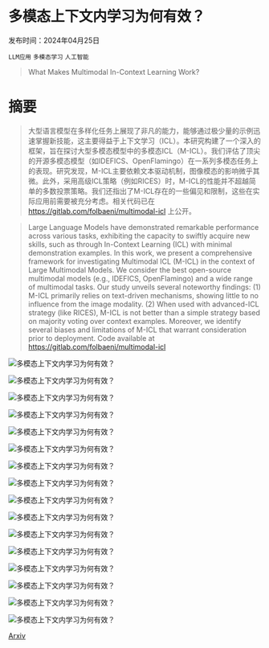 # 多模态上下文内学习为何有效？

发布时间：2024年04月25日

`LLM应用` `多模态学习` `人工智能`

> What Makes Multimodal In-Context Learning Work?

# 摘要

> 大型语言模型在多样化任务上展现了非凡的能力，能够通过极少量的示例迅速掌握新技能，这主要得益于上下文学习（ICL）。本研究构建了一个深入的框架，旨在探讨大型多模态模型中的多模态ICL（M-ICL）。我们评估了顶尖的开源多模态模型（如IDEFICS、OpenFlamingo）在一系列多模态任务上的表现。研究发现，M-ICL主要依赖文本驱动机制，图像模态的影响微乎其微。此外，采用高级ICL策略（例如RICES）时，M-ICL的性能并不超越简单的多数投票策略。我们还指出了M-ICL存在的一些偏见和限制，这些在实际应用前需要被充分考虑。相关代码已在 https://gitlab.com/folbaeni/multimodal-icl 上公开。

> Large Language Models have demonstrated remarkable performance across various tasks, exhibiting the capacity to swiftly acquire new skills, such as through In-Context Learning (ICL) with minimal demonstration examples. In this work, we present a comprehensive framework for investigating Multimodal ICL (M-ICL) in the context of Large Multimodal Models. We consider the best open-source multimodal models (e.g., IDEFICS, OpenFlamingo) and a wide range of multimodal tasks. Our study unveils several noteworthy findings: (1) M-ICL primarily relies on text-driven mechanisms, showing little to no influence from the image modality. (2) When used with advanced-ICL strategy (like RICES), M-ICL is not better than a simple strategy based on majority voting over context examples. Moreover, we identify several biases and limitations of M-ICL that warrant consideration prior to deployment. Code available at https://gitlab.com/folbaeni/multimodal-icl

![多模态上下文内学习为何有效？](../../..//opt/data/Projects/HuggingArxiv/paper_images/2404.15736/image.png)

![多模态上下文内学习为何有效？](../../..//opt/data/Projects/HuggingArxiv/paper_images/2404.15736/remove_image_radar.png)

![多模态上下文内学习为何有效？](../../..//opt/data/Projects/HuggingArxiv/paper_images/2404.15736/remove_modality_normalized_full.png)

![多模态上下文内学习为何有效？](../../..//opt/data/Projects/HuggingArxiv/paper_images/2404.15736/remove_question_radar.png)

![多模态上下文内学习为何有效？](../../..//opt/data/Projects/HuggingArxiv/paper_images/2404.15736/ngrams.png)

![多模态上下文内学习为何有效？](../../..//opt/data/Projects/HuggingArxiv/paper_images/2404.15736/rices_diff_bar.png)

![多模态上下文内学习为何有效？](../../..//opt/data/Projects/HuggingArxiv/paper_images/2404.15736/rices_no_modality_radar_image.png)

![多模态上下文内学习为何有效？](../../..//opt/data/Projects/HuggingArxiv/paper_images/2404.15736/rices_vqa_bar.png)

![多模态上下文内学习为何有效？](../../..//opt/data/Projects/HuggingArxiv/paper_images/2404.15736/rices_oracle_radar.png)

![多模态上下文内学习为何有效？](../../..//opt/data/Projects/HuggingArxiv/paper_images/2404.15736/coco_similarity_rouge.png)

![多模态上下文内学习为何有效？](../../..//opt/data/Projects/HuggingArxiv/paper_images/2404.15736/similarity_vqa_final.png)

![多模态上下文内学习为何有效？](../../..//opt/data/Projects/HuggingArxiv/paper_images/2404.15736/coco_vqa_repetition_avanced.png)

![多模态上下文内学习为何有效？](../../..//opt/data/Projects/HuggingArxiv/paper_images/2404.15736/remove_modality_full.png)

![多模态上下文内学习为何有效？](../../..//opt/data/Projects/HuggingArxiv/paper_images/2404.15736/rices_key_full.png)

![多模态上下文内学习为何有效？](../../..//opt/data/Projects/HuggingArxiv/paper_images/2404.15736/rices_reverse_full.png)

![多模态上下文内学习为何有效？](../../..//opt/data/Projects/HuggingArxiv/paper_images/2404.15736/rices_no_image_full.png)

[Arxiv](https://arxiv.org/abs/2404.15736)